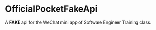 # OfficialPocketFakeApi

A **FAKE** api for the WeChat mini app of Software Engineer Training class.